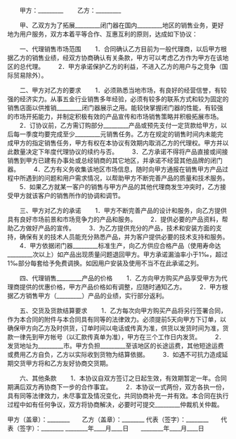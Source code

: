 
 


　　甲方：_________
　　乙方：_________


　　甲、乙双方为了拓展_________闭门器在国内_________地区的销售业务，更好地为用户服务，双方本着平等合作、互惠互利的原则，达成如下协议：


　　一、代理销售市场范围
　　1．合同确认乙方目前为一般代理商，以后甲方根据乙方的销售业绩，经双方协商确认有关条款，甲方可以考虑乙方作为甲方在该地区的总代理。
　　2．甲方承诺保护乙方的利益，不进入乙方的用户与之竞争（国际贸易除外）。


　　二、甲方对乙方的要求
　　1．必须熟悉当地市场，有良好的经营信誉，有较强的经济实力。从事五金行业销售多年经验，必须有较多的联系方式和较为固定的销售店面以供推销_________闭门器展示之用。能较快掌握闭门器的性能，有较强的市场开拓能力，并制定积极有效的产品宣传和市场销售策略并积极拓展市场。
　　2．订协议前，乙方需订购部分_________产品或预先支付一定货款给甲方，以后每一季度均要完成至少_________元销售任务。乙方在规定的销售时间内未能完成甲方的指定销售任务，甲方有权在本协议有效期内取消乙方的代理权。甲方并以此数量决定下年度代理协议的续约与否。
　　3．乙方承诺不得将产品直接或间接销售到甲方已建有办事处或总经销商的其它地区，并承诺不经营其他品牌的闭门器。
　　4．乙方有义务收集该地区市场信息，随时向甲方通报在销售甲方产品过程中所遇到的问题和用户需求情况，以帮助甲方不断完善产品的质量和技术服务。
　　5．如果乙方就某一客户的销售与甲方产品的其他代理商发生冲突时，乙方接受甲方就该客户的销售所作的协调和调节。


　　三、甲方对乙方的承诺
　　1．甲方不断完善产品的设计和服务，向乙方提供具有良好市场前景和市场竞争力的产品和服务。
　　2．提供必要的产品资料，帮助乙方做好产品的宣传。
　　3．为乙方提供充分的产品，技术和安装方面的支持，确保有关的技术人员能充分熟悉产品，并为客户提供必要的技术支持和服务。
　　4．甲方依据闭门器_________标准生产，向乙方供应合格产品（使用寿命达_________次以上）如产品出现质量问题退回甲方。甲方承诺漏油率小于1‰，超过1‰部分每套给予免费调换。如因用户安装及使用不当不在此承诺之列。


　　四、代理销售_________产品的价格
　　1．乙方向甲方购买产品享受甲方为代理商提供的优惠价格，甲方产品价格如有调整，应随时通知乙方。
　　2．甲方根据乙方销售甲方（_________）产品的业绩，实行部分返利。


　　五、交货及货款结算要求
　　1．乙方每次向甲方购买产品将另行签署合同，作为本合同的附件与本合同具有同等的法律效力。必须提前5天向甲方下订单，以确保甲方向乙方及时供货，订单时间以电话或传真为准，供货以发货时间为准，货款一律先到甲方帐号（以汇款传真单为准），甲方在三个工作日内发货。
　　2．发货地址为_________市。甲方负担_________至该地区的长途运费，其他短途运费或费用乙方自负，乙方以实际收到货物为结算依据。
　　3．如遇不可抗力造成延期交货甲方将和乙方友好协商交货期。


　　六、其他条款
　　1．本协议自双方签订之日起生效，有效期暂定一年。合同期满后双方再协商下一步的合作事宜。
　　2．本协议一式两份，双方各执一份，具有同等法律效力，未尽事宜及情况变化，共同协商补充一并有效。本合同在执行过程中如有任何争议，双方将协商解决，必要时可提交_________仲裁机关仲裁。



甲方（盖章）：________　　乙方（盖章）：________
代表（签字）：________　　代表（签字）：________
________年____月____日　　________年____月____日

 


 

 
 
 
 
 
  


  
 

  


  


  
 
 
 
 

